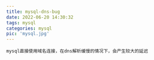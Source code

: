 ```yaml
---
title: mysql-dns-bug
date: 2022-06-20 14:30:32
tags: mysql
categories: mysql
pic: 'mysql.jpg'
---
```


````
mysql直接使用域名连接，在dns解析缓慢的情况下，会产生较大的延迟
````